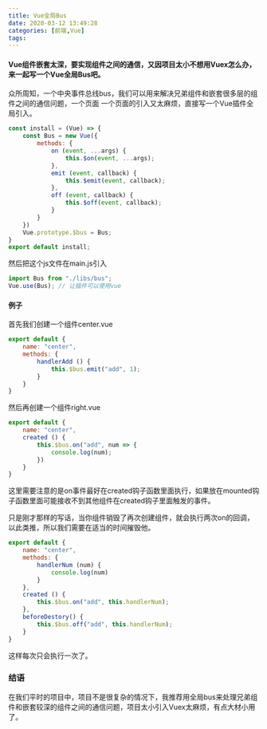 ```yaml
---
title: Vue全局Bus
date: 2020-03-12 13:49:28
categories: [前端,Vue]
tags:
---
```

#### Vue组件嵌套太深，要实现组件之间的通信，又因项目太小不想用Vuex怎么办，来一起写一个Vue全局Bus吧。
众所周知，一个中央事件总线bus，我们可以用来解决兄弟组件和嵌套很多层的组件之间的通信问题，一个页面 一个页面的引入又太麻烦，直接写一个Vue插件全局引入。
```javascript
const install = (Vue) => {
	const Bus = new Vue({
		methods: {
			on (event, ...args) {
				this.$on(event, ...args);
			},
			emit (event, callback) {
				this.$emit(event, callback);
			},
			off (event, callback) {
				this.$off(event, callback);
			}
		}
	})
	Vue.prototype.$bus = Bus;
}
export default install;
```
然后把这个js文件在main.js引入
```javascript
import Bus from "./libs/bus";
Vue.use(Bus); // 让插件可以使用vue
```
#### 例子
首先我们创建一个组件center.vue
```javascript
export default {
	name: "center",
	methods: {
		handlerAdd () {
			this.$bus.emit("add", 1);
		}	
	}
}
```
然后再创建一个组件right.vue
```javascript
export default {
	name: "center",
	created () {
		this.$bus.on("add", num => {
			console.log(num);
		})
	}
}
```
这里需要注意的是on事件最好在created钩子函数里面执行，如果放在mounted钩子函数里面可能接收不到其他组件在created钩子里面触发的事件。

只是刚才那样的写话，当你组件销毁了再次创建组件，就会执行两次on的回调，以此类推，所以我们需要在适当的时间摧毁他。
```javascript
export default {
	name: "center",
	methods: {
		handlerNum (num) {
			console.log(num)
		}
	},
	created () {
		this.$bus.on("add", this.handlerNum);
	},
	beforeDestory() {
		this.$bus.off("add", this.handlerNum);
	}
}
```
这样每次只会执行一次了。

### 结语
在我们平时的项目中，项目不是很复杂的情况下，我推荐用全局bus来处理兄弟组件和嵌套较深的组件之间的通信问题，项目太小引入Vuex太麻烦，有点大材小用了。
